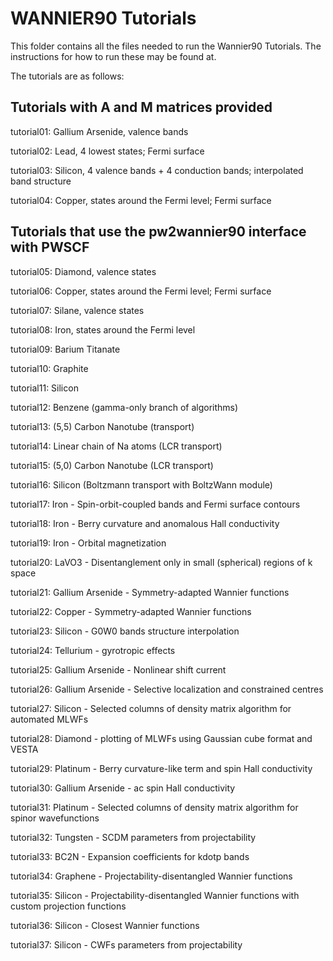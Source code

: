 # WANNIER90 Tutorials

This folder contains all the files needed to run
the Wannier90 Tutorials. The instructions for how
to run these may be found at.

The tutorials are as follows:

## Tutorials with A and M matrices provided

tutorial01: Gallium Arsenide, valence bands

tutorial02: Lead, 4 lowest states; Fermi surface

tutorial03: Silicon, 4 valence bands + 4 conduction bands;
            interpolated band structure

tutorial04: Copper, states around the Fermi level; Fermi surface

## Tutorials that use the pw2wannier90 interface with PWSCF

tutorial05: Diamond, valence states

tutorial06: Copper, states around the Fermi level; Fermi surface

tutorial07: Silane, valence states

tutorial08: Iron, states around the Fermi level

tutorial09: Barium Titanate

tutorial10: Graphite

tutorial11: Silicon

tutorial12: Benzene (gamma-only branch of algorithms)

tutorial13: (5,5) Carbon Nanotube (transport)

tutorial14: Linear chain of Na atoms (LCR transport)

tutorial15: (5,0) Carbon Nanotube (LCR transport)

tutorial16: Silicon (Boltzmann transport with BoltzWann module)

tutorial17: Iron - Spin-orbit-coupled bands and Fermi surface contours

tutorial18: Iron - Berry curvature and anomalous Hall conductivity

tutorial19: Iron - Orbital magnetization

tutorial20: LaVO3 - Disentanglement only in small (spherical) regions of k space

tutorial21: Gallium Arsenide - Symmetry-adapted Wannier functions

tutorial22: Copper - Symmetry-adapted Wannier functions

tutorial23: Silicon - G0W0 bands structure interpolation

tutorial24: Tellurium - gyrotropic effects

tutorial25: Gallium Arsenide - Nonlinear shift current

tutorial26: Gallium Arsenide - Selective localization and constrained centres

tutorial27: Silicon - Selected columns of density matrix algorithm for automated MLWFs

tutorial28: Diamond - plotting of MLWFs using Gaussian cube format and VESTA

tutorial29: Platinum - Berry curvature-like term and spin Hall conductivity

tutorial30: Gallium Arsenide - ac spin Hall conductivity

tutorial31: Platinum - Selected columns of density matrix algorithm for spinor wavefunctions

tutorial32: Tungsten - SCDM parameters from projectability

tutorial33: BC2N - Expansion coefficients for kdotp bands

tutorial34: Graphene - Projectability-disentangled Wannier functions

tutorial35: Silicon - Projectability-disentangled Wannier functions with custom projection functions

tutorial36: Silicon - Closest Wannier functions

tutorial37: Silicon - CWFs parameters from projectability
